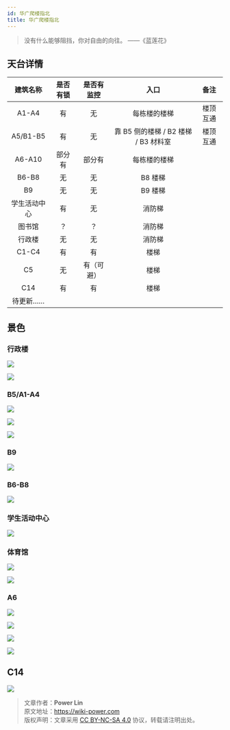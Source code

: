 ```yaml
---
id: 华广爬楼指北
title: 华广爬楼指北
---
```


> 没有什么能够阻挡，你对自由的向往。 ——《蓝莲花》

## 天台详情

|   建筑名称   | 是否有锁 | 是否有监控 |                 入口                 |   备注   |
| :----------: | :------: | :--------: | :----------------------------------: | :------: |
|    A1-A4     |    有    |     无     |             每栋楼的楼梯             | 楼顶互通 |
|   A5/B1-B5   |    有    |     无     | 靠 B5 侧的楼梯 / B2 楼梯 / B3 材料室 | 楼顶互通 |
|    A6-A10    |  部分有  |   部分有   |             每栋楼的楼梯             |          |
|    B6-B8     |    无    |     无     |               B8 楼梯                |          |
|      B9      |    无    |     无     |               B9 楼梯                |          |
| 学生活动中心 |    有    |     无     |                消防梯                |          |
|    图书馆    |    ？    |     ？     |                消防梯                |          |
|    行政楼    |    无    |     无     |                消防梯                |          |
|    C1-C4     |    有    |     有     |             楼梯             |          |
|      C5      |    无    | 有（可避） |             楼梯             |          |
|      C14      |    有    | 有 |             楼梯             |          |
|   待更新……   |          |            |                                      |          |

## 景色

### 行政楼

![](https://cos.wiki-power.com/img/20200202212828.jpg)

![](https://cos.wiki-power.com/img/20200202212950.jpg)

### B5/A1-A4

![](https://cos.wiki-power.com/img/20200202212913.jpg)

![](https://cos.wiki-power.com/img/20210715143321.jpg)

![](https://cos.wiki-power.com/img/20210715143543.jpg)

### B9

![](https://cos.wiki-power.com/img/20200202212437.jpg)

### B6-B8

![](https://cos.wiki-power.com/img/20200202212548.jpg)

### 学生活动中心

![](https://cos.wiki-power.com/img/20200202212729.jpg)

### 体育馆

![](https://cos.wiki-power.com/img/20200202212844.jpg)

![](https://cos.wiki-power.com/img/20200202212751.jpg)

### A6

![](https://cos.wiki-power.com/img/20200202212934.jpg)

![](https://cos.wiki-power.com/img/20200202212629.jpg)

![](https://cos.wiki-power.com/img/20200202212810.jpg)

![](https://cos.wiki-power.com/img/20200202212652.jpg)

## C14

![](https://cos.wiki-power.com/img/20210715143523.jpg)

> 文章作者：**Power Lin**  
> 原文地址：<https://wiki-power.com>  
> 版权声明：文章采用 [CC BY-NC-SA 4.0](https://creativecommons.org/licenses/by/4.0/deed.zh) 协议，转载请注明出处。

